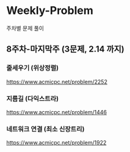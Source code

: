 # Weekly-Problem
주차별 문제 풀이

## 8주차-마지막주 (3문제, 2.14 까지)

### 줄세우기 (위상정렬)
https://www.acmicpc.net/problem/2252

### 지름길 (다익스트라)
https://www.acmicpc.net/problem/1446

### 네트워크 연결 (최소 신장트리)
https://www.acmicpc.net/problem/1922

